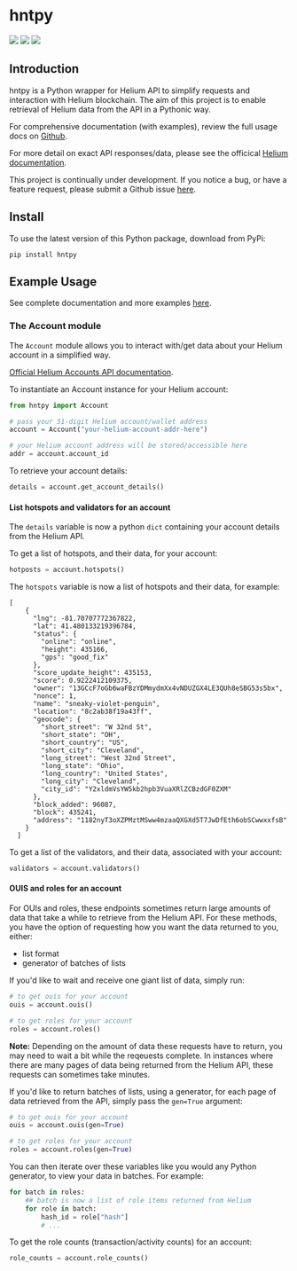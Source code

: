 # hntpy

<p align="left">
    <a alt="Version">
    <img src="https://img.shields.io/badge/version-0.0.6-blue"/></a>
    <a href="https://github.com/h-morgan/hntpy/blob/main/LICENSE" alt="License">
    <img src="https://img.shields.io/github/license/h-morgan/hntpy"/></a>
    <a alt="Coverage">
    <img src="https://img.shields.io/badge/coverage-92%25-green"/></a>
</p>

## Introduction

hntpy is a Python wrapper for Helium API to simplify requests and interaction with Helium blockchain. The aim of this project is to enable retrieval of Helium data from the API in a Pythonic way.

For comprehensive documentation (with examples), review the full usage docs on [Github](https://github.com/h-morgan/hntpy/tree/main/docs).

For more detail on exact API responses/data, please see the officical [Helium documentation](https://docs.helium.com/api/blockchain/introduction).

This project is continually under development. If you notice a bug, or have a feature request, please submit a Github issue [here](https://github.com/h-morgan/hntpy/issues).

## Install

To use the latest version of this Python package, download from PyPi:

```
pip install hntpy
```

## Example Usage

See complete documentation and more examples [here](https://github.com/h-morgan/hntpy/tree/main/docs).

### The Account module

The `Account` module allows you to interact with/get data about your Helium account in a simplified way.

[Official Helium Accounts API documentation](https://docs.helium.com/api/blockchain/accounts).

To instantiate an Account instance for your Helium account:

```python
from hntpy import Account

# pass your 51-digit Helium account/wallet address
account = Account("your-helium-account-addr-here")

# your Helium account address will be stored/accessible here
addr = account.account_id
```

To retrieve your account details:

```python
details = account.get_account_details()
```

#### List hotspots and validators for an account

The `details` variable is now a python `dict` containing your account details from the Helium API.

To get a list of hotspots, and their data, for your account:

```python
hotposts = account.hotspots()
```

The `hotspots` variable is now a list of hotspots and their data, for example:

```
[
    {
      "lng": -81.70707772367822,
      "lat": 41.480133219396784,
      "status": {
        "online": "online",
        "height": 435166,
        "gps": "good_fix"
      },
      "score_update_height": 435153,
      "score": 0.9222412109375,
      "owner": "13GCcF7oGb6waFBzYDMmydmXx4vNDUZGX4LE3QUh8eSBG53s5bx",
      "nonce": 1,
      "name": "sneaky-violet-penguin",
      "location": "8c2ab38f19a43ff",
      "geocode": {
        "short_street": "W 32nd St",
        "short_state": "OH",
        "short_country": "US",
        "short_city": "Cleveland",
        "long_street": "West 32nd Street",
        "long_state": "Ohio",
        "long_country": "United States",
        "long_city": "Cleveland",
        "city_id": "Y2xldmVsYW5kb2hpb3VuaXRlZCBzdGF0ZXM"
      },
      "block_added": 96087,
      "block": 435241,
      "address": "1182nyT3oXZPMztMSww4mzaaQXGXd5T7JwDfEth6obSCwwxxfsB"
    }
  ]
```

To get a list of the validators, and their data, associated with your account:

```python
validators = account.validators()
```

#### OUIS and roles for an account

For OUIs and roles, these endpoints sometimes return large amounts of data that take a while to retrieve from the Helium API. For these methods, you have the option of requesting how you want the data returned to you, either:

- list format
- generator of batches of lists

If you'd like to wait and receive one giant list of data, simply run:

```python
# to get ouis for your account
ouis = account.ouis()

# to get roles for your account
roles = account.roles()
```

**Note:** Depending on the amount of data these requests have to return, you may need to wait a bit while the reqeuests complete. In instances where there are many pages of data being returned from the Helium API, these requests can sometimes take minutes.

If you'd like to return batches of lists, using a generator, for each page of data retrieved from the API, simply pass the `gen=True` argument:

```python
# to get ouis for your account
ouis = account.ouis(gen=True)

# to get roles for your account
roles = account.roles(gen=True)
```

You can then iterate over these variables like you would any Python generator, to view your data in batches. For example:

```python
for batch in roles:
    ## batch is now a list of role items returned from Helium
    for role in batch:
        hash_id = role["hash"]
        # ...
```

To get the role counts (transaction/activity counts) for an account:

```python
role_counts = account.role_counts()
```
